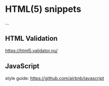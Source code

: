 HTML(5) snippets
================

...

HTML Validation
---------------

https://html5.validator.nu/

JavaScript
----------

style guide: https://github.com/airbnb/javascript
